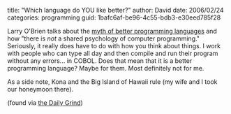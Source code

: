 
title: "Which language do YOU like better?"
author: David
date: 2006/02/24
categories: programming
guid: 1bafc6af-be96-4c55-bdb3-e30eed785f28

Larry O'Brien talks about the [myth of better programming languages](http://www.knowing.net/index.php/2006/02/22/the-myth-of-better-programming-languages/) and how "there is *not* a shared psychology of computer programming." Seriously, it really does have to do with how you think about things. I work with people who can type all day and then compile and run their program without any errors... in COBOL. Does that mean that it is a better programming language? Maybe for them. Most definitely not for me.

As a side note, Kona and the Big Island of Hawaii rule (my wife and I took our honeymoon there).

(found via [the Daily Grind](http://www.larkware.com/dg5/TheDailyGrind825.html))

